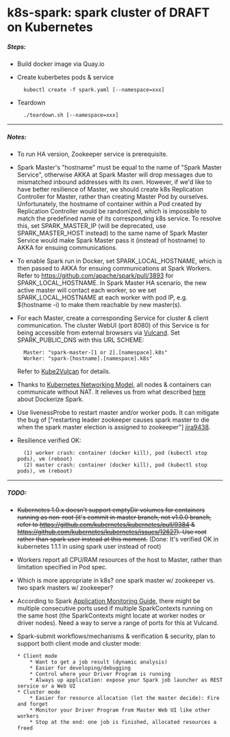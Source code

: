 # k8s-spark: spark cluster of DRAFT on Kubernetes
##### Steps:
* Build docker image via Quay.io
* Create kuberbetes pods & service

        kubectl create -f spark.yaml [--namespace=xxx]
* Teardown

        ./teardown.sh [--namespace=xxx]

-----
##### Notes:
* To run HA version, Zookeeper service is prerequisite. 
* Spark Master's "hostname" must be equal to the name of "Spark Master Service", otherwise AKKA at Spark Master will drop messages due to mismatched inbound addresses with its own. However, if we'd like to have better resilience of Master, we should create k8s Replication Controller for Master, rather than creating Master Pod by ourselves. Unfortunately, the hostname of container within a Pod created by Replication Controller would be randomized, which is impossible to match the predefined name of its corresponding k8s service. To resolve this, set SPARK_MASTER_IP (will be deprecated, use SPARK_MASTER_HOST instead) to the same name of Spark Master Service would make Spark Master pass it (instead of hostname) to AKKA for ensuing communications.
* To enable Spark run in Docker, set SPARK_LOCAL_HOSTNAME, which is then passed to AKKA for ensuing communications at Spark Workers. Refer to https://github.com/apache/spark/pull/3893 for SPARK_LOCAL_HOSTNAME. In Spark Master HA scenario, the new active master will contact each worker, so we set SPARK_LOCAL_HOSTNAME at each worker with pod IP, e.g. $(hostname -i) to make them reachable by new master(s). 
* For each Master, create a corresponding Service for cluster & client communication. The cluster WebUI (port 8080) of this Service is for being accessible from external browsers via [Vulcand][vd]. Set SPARK_PUBLIC_DNS with this URL SCHEME:
 
        Master: "spark-master-[1 or 2].[namespace].k8s"
        Worker: "spark-[hostname].[namespace].k8s" 
  Refer to [Kube2Vulcan][k2v] for details.
* Thanks to [Kubernetes Networking Model][knm], all nodes & containers can communicate without NAT. It relieves us from what described [here][spd] about Dockerize Spark.
* Use livenessProbe to restart master and/or worker pods. It can mitigate the bug of ["restarting leader zookeeper causes spark master to die when the spark master election is assigned to zookeeper"] [jira9438].
* Resilience verified OK: 
        
        (1) worker crash: container (docker kill), pod (kubectl stop pods), vm (reboot) 
        (2) master crash: container (docker kill), pod (kubectl stop pods), vm (reboot)

-----
##### TODO:
* ~~Kubernetes 1.0.x doesn't support emptyDir volumes for containers running as non-root (it's commit in master branch, not v1.0.0 branch, refer to https://github.com/kubernetes/kubernetes/pull/9384 & https://github.com/kubernetes/kubernetes/issues/12627). Use root rather than spark user instead at this moment.~~ (Done: It's verified OK in kubernetes 1.1.1 in using spark user instead of root)
* Workers report all CPU/RAM resources of the host to Master, rather than limitation specified in Pod spec. 
* Which is more appropriate in k8s? one spark master w/ zookeeper vs. two spark masters w/ zookeeper?
* According to Spark [Application Monitoring Guide][spm], there might be multiple consecutive ports used if multiple SparkContexts running on the same host (the SparkContexts might locate at worker nodes or driver nodes). Need a way to serve a range of ports for this at Vulcand. 
* Spark-submit workflows/mechanisms & verification & security, plan to support both client mode and cluster mode: 

      * Client mode
          * Want to get a job result (dynamic analysis)
          * Easier for developing/debugging
          * Control where your Driver Program is running
          * Always up application: expose your Spark job launcher as REST service or a Web UI
      * Cluster mode
          * Easier for resource allocation (let the master decide): Fire and forget
          * Monitor your Driver Program from Master Web UI like other workers
          * Stop at the end: one job is finished, allocated resources a freed

[vd]: https://github.com/mailgun/vulcand
[k2v]: https://github.com/rainbean/Kube2Vulcan
[spm]: http://spark.apache.org/docs/latest/monitoring.html
[knm]: https://github.com/kubernetes/kubernetes/blob/master/docs/admin/networking.md
[spd]: http://sometechshit.blogspot.ru/2015/04/running-spark-standalone-cluster-in.html
[jira9438]: https://issues.apache.org/jira/browse/SPARK-9438
